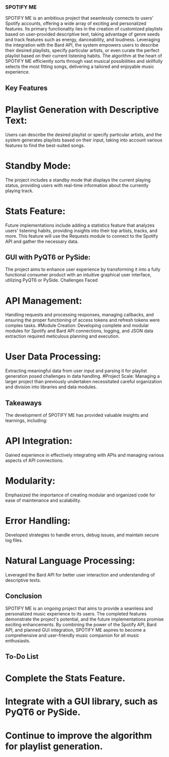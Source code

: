 ### SPOTIFY ME
SPOTIFY ME is an ambitious project that seamlessly connects to users' Spotify accounts, offering a wide array of exciting and personalized features. Its primary functionality lies in the creation of customized playlists based on user-provided descriptive text, taking advantage of genre seeds and track features such as energy, danceability, and loudness. Leveraging the integration with the Bard API, the system empowers users to describe their desired playlists, specify particular artists, or even curate the perfect playlist based on their current listening habits. The algorithm at the heart of SPOTIFY ME efficiently sorts through vast musical possibilities and skillfully selects the most fitting songs, delivering a tailored and enjoyable music experience.

## Key Features
# Playlist Generation with Descriptive Text:
Users can describe the desired playlist or specify particular artists, and the system generates playlists based on their input, taking into account various features to find the best-suited songs.
# Standby Mode:
The project includes a standby mode that displays the current playing status, providing users with real-time information about the currently playing track.
# Stats Feature:
Future implementations include adding a statistics feature that analyzes users' listening habits, providing insights into their top artists, tracks, and more. This feature will use the Requests module to connect to the Spotify API and gather the necessary data.
## GUI with PyQT6 or PySide: 
The project aims to enhance user experience by transforming it into a fully functional consumer product with an intuitive graphical user interface, utilizing PyQT6 or PySide.
Challenges Faced
# API Management: 
Handling requests and processing responses, managing callbacks, and ensuring the proper functioning of access tokens and refresh tokens were complex tasks.
#Module Creation: Developing complete and modular modules for Spotify and Bard API connections, logging, and JSON data extraction required meticulous planning and execution.
# User Data Processing:
Extracting meaningful data from user input and parsing it for playlist generation posed challenges in data handling.
#Project Scale: Managing a larger project than previously undertaken necessitated careful organization and division into libraries and data modules.

## Takeaways
The development of SPOTIFY ME has provided valuable insights and learnings, including:

# API Integration: 
Gained experience in effectively integrating with APIs and managing various aspects of API connections.
# Modularity:
Emphasized the importance of creating modular and organized code for ease of maintenance and scalability.
# Error Handling: 
Developed strategies to handle errors, debug issues, and maintain secure log files.
# Natural Language Processing:
Leveraged the Bard API for better user interaction and understanding of descriptive texts.

## Conclusion
SPOTIFY ME is an ongoing project that aims to provide a seamless and personalized music experience to its users. The completed features demonstrate the project's potential, and the future implementations promise exciting enhancements. By combining the power of the Spotify API, Bard API, and planned GUI integration, SPOTIFY ME aspires to become a comprehensive and user-friendly music companion for all music enthusiasts.

## To-Do List
# Complete the Stats Feature.
# Integrate with a GUI library, such as PyQT6 or PySide.
# Continue to improve the algorithm for playlist generation.
